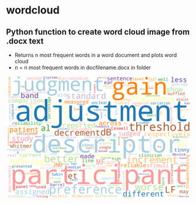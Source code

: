 # wordcloud
## Python function to create word cloud image from .docx text

* Returns n most frequent words in a word document and plots word cloud
* n = n most frequent words in docfilename.docx in folder

![](exampletext_wordcloud.png)
